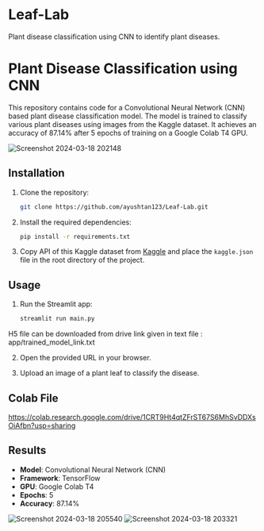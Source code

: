 # Leaf-Lab
Plant disease classification using CNN to identify plant diseases.

# Plant Disease Classification using CNN

This repository contains code for a Convolutional Neural Network (CNN) based plant disease classification model. The model is trained to classify various plant diseases using images from the Kaggle dataset. It achieves an accuracy of 87.14% after 5 epochs of training on a Google Colab T4 GPU.

![Screenshot 2024-03-18 202148](https://github.com/ayushtan123/Leaf-Lab/assets/121681555/24821296-efd2-4338-ba7f-3fc1fac91f5f)

## Installation

1. Clone the repository:

    ```bash
    git clone https://github.com/ayushtan123/Leaf-Lab.git
    ```

2. Install the required dependencies:

    ```bash
    pip install -r requirements.txt
    ```

3. Copy API of this Kaggle dataset from [Kaggle](https://www.kaggle.com/datasets/abdallahalidev/plantvillage-dataset) and place the `kaggle.json` file in the root directory of the project.

## Usage

1. Run the Streamlit app:

    ```bash
    streamlit run main.py
    ```
H5 file can be downloaded from drive link given in text file : app/trained_model_link.txt

2. Open the provided URL in your browser.

3. Upload an image of a plant leaf to classify the disease.

## Colab File
https://colab.research.google.com/drive/1CRT9Ht4qtZFrST67S6MhSvDDXsOiAfbn?usp=sharing

## Results

- **Model**: Convolutional Neural Network (CNN)
- **Framework**: TensorFlow
- **GPU**: Google Colab T4
- **Epochs**: 5
- **Accuracy**: 87.14%

![Screenshot 2024-03-18 205540](https://github.com/ayushtan123/Leaf-Lab/assets/121681555/00854162-ee63-4331-9f27-e2f12abf3718)
![Screenshot 2024-03-18 203321](https://github.com/ayushtan123/Leaf-Lab/assets/121681555/e9a8558f-f1bd-47ac-981d-0ce3b79b2af8)


